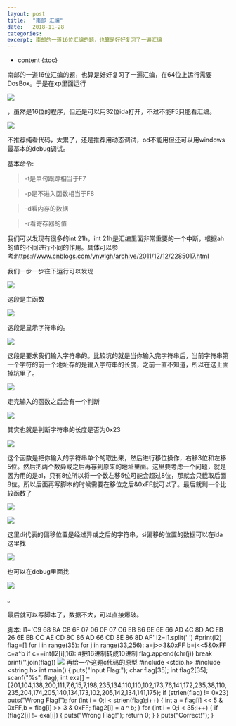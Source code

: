 ```yaml
---
layout: post
title:  "南邮 汇编"
date:   2018-11-28
categories: 
excerpt: 南邮的一道16位汇编的题，也算是好好复习了一遍汇编
---
```


* content
{:toc}



南邮的一道16位汇编的题，也算是好好复习了一遍汇编，在64位上运行需要DosBox。于是在xp里面运行

![](media/62553b72b649129946a93bf07083404d.png)

，虽然是16位的程序，但还是可以用32位ida打开，不过不能F5只能看汇编。

![](media/cd471c81f46e41d834741f4bb29ae3db.png)

不推荐纯看代码，太累了，还是推荐用动态调试，od不能用但还可以用windows最基本的debug调试。

基本命令:

>   \-t是单句跟踪相当于F7

>   \-p是不进入函数相当于F8

>   \-d看内存的数据

>   \-r看寄存器的值

我们可以发现有很多的int 21h，int
21h是汇编里面非常重要的一个中断，根据ah的值的不同进行不同的作用。具体可以参考:<https://www.cnblogs.com/ynwlgh/archive/2011/12/12/2285017.html>

我们一步一步往下运行可以发现

![](media/e04d99334de73ab6d80b3e83bfa37f36.png)

这段是主函数

![](media/df936de7bf22eab273420c8213c11981.png)

这段是显示字符串的。

![](media/b4e1bc61cb06ee5cbdd8b102147e8b3b.png)

这段是要求我们输入字符串的。比较坑的就是当你输入完字符串后，当前字符串第一个字符的前一个地址存的是输入字符串的长度，之前一直不知道，所以在这上面掉坑里了。

![](media/df3f68afe2a5908633fbcc1d1032dfb6.png)

走完输入的函数之后会有一个判断

![](media/45d44c667d51794c60006ecc7013f0f7.png)

其实也就是判断字符串的长度是否为0x23

![](media/fae58712843693e54222dcea1a2aae8c.png)

这个函数是把你输入的字符串单个的取出来，然后进行移位操作，右移3位和左移5位。然后把两个数异或之后再存到原来的地址里面。这里要考虑一个问题，就是因为用的是al，只有8位所以将一个数左移5位可能会超过8位，那就会只截取后面8位。所以后面再写脚本的时候需要在移位之后&0xFF就可以了。最后就剩一个比较函数了

![](media/62df371eeb12e11611e67cc7d900e042.png)

![](media/49624c2e63c78f92fb2b88abab3546e6.png)

这里di代表的偏移位置是经过异或之后的字符串，si偏移的位置的数据可以在ida这里找

![](media/3214994971cf06d294f4b91393b3d69b.png)

也可以在debug里面找

![](media/e1c7c1e347331453ae4b829c0341437d.png)

。

最后就可以写脚本了，数据不大，可以直接爆破。

脚本:
	l1='C9 68 8A C8 6F 07 06 0F 07 C6 EB 86 6E 6E 66 AD 4C 8D AC EB 26 6E EB CC AE CD 8C 86 AD 66 CD 8E 86 8D AF'
	l2=l1.split(' ')
	\#print(l2)
	flag=[]
	for i in range(35):
		for j in range(33,256):
			a=j\>\>3&0xFF
			b=j\<\<5&0xFF
			c=a\^b
		if c==int(l2[i],16): \#把16进制转成10进制
			flag.append(chr(j))
			break
	print(''.join(flag))
	![](media/7f83d892dcf52ea798697c02c2e161e2.png)
再给一个这题c代码的原型
	\#include \<stdio.h\>
	\#include \<string.h\>
	int main()
	{
		puts("Input Flag:");
		char flag[35];
		int flag2[35];
		scanf("%s", flag);
		int exa[] = {201,104,138,200,111,7,6,15,7,198,235,134,110,110,102,173,76,141,172,235,38,110,235,204,174,205,140,134,173,102,205,142,134,141,175};
		if (strlen(flag) != 0x23)
			puts("Wrong Flag!");
		for (int i = 0;i \< strlen(flag);i++)
		{
			int a = flag[i] \<\< 5 & 0xFF,b = flag[i] \>\> 3 & 0xFF;
			flag2[i] = a \^ b;
		}
		for (int i = 0;i \< 35;i++)
		{
			if (flag2[i] != exa[i])
			{
				puts("Wrong Flag!");
				return 0;
			}
		}
	puts("Correct!");
	}
